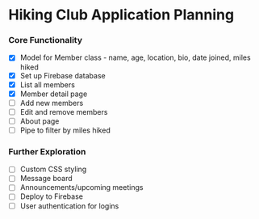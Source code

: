 # Hiking Club Application Planning

### Core Functionality
- [x] Model for Member class - name, age, location, bio, date joined, miles hiked
- [x] Set up Firebase database
- [x] List all members
- [x] Member detail page
- [ ] Add new members
- [ ] Edit and remove members
- [ ] About page
- [ ] Pipe to filter by miles hiked

### Further Exploration
- [ ] Custom CSS styling
- [ ] Message board
- [ ] Announcements/upcoming meetings
- [ ] Deploy to Firebase
- [ ] User authentication for logins
